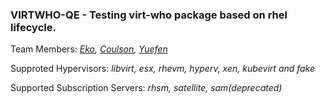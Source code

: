 ### VIRTWHO-QE - Testing virt-who package based on rhel lifecycle.

Team Members: _[Eko](https://github.com/eko999), [Coulson](https://github.com/hkx303), [Yuefen](https://github.com/Junefen)_

Supproted Hypervisors: _libvirt, esx, rhevm, hyperv, xen, kubevirt and fake_

Supported Subscription Servers: _rhsm, satellite, sam(deprecated)_
